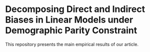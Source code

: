 # Decomposing Direct and Indirect Biases in Linear Models under Demographic Parity Constraint

This repository presents the main empirical results of our article.